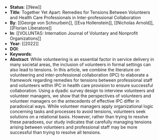 - **Status**: [[New]]
- **Title**: Together Yet Apart: Remedies for Tensions Between Volunteers and Health Care Professionals in Inter-professional Collaboration
- **By**: [[George von Schnurbein]], [[Eva Hollenstein]], [[Nicholas Arnold]], [[Florian Liberatore]]
- **In**: [[VOLUNTAS: Internation Journal of Voluntary and Nonprofit Organizations]]
- **Year**: [[2022]]
- **DOI**:
- **Keywords**:
- **Abstract**:
  While volunteering is an essential factor in service delivery in many societal areas, the inclusion of volunteers in formal settings can also lead to tensions. In this article, we combine the literature on volunteering and inter-professional collaboration (IPC) to elaborate a framework regarding remedies for tensions between professional staff and volunteers within IPC in health care provision to ensure successful collaboration. Using a dyadic survey design to interview volunteers and volunteer managers, we show that the perspectives of volunteers and volunteer managers on the antecedents of effective IPC differ in paradoxical ways. While volunteer managers apply organizational logic concerning tasks and processes to avoid tensions, volunteers seek solutions on a relational basis. However, rather than trying to resolve these paradoxes, our study indicates that carefully managing tensions arising between volunteers and professional staff may be more successful than trying to resolve all tensions.